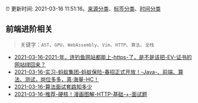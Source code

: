 :alarm_clock: 更新时间: 2021-03-16 11:51:16。[来源分类](../README.md)、[标签分类](../TAGS.md)、[时间分类](../TIMELINE.md)

## 前端进阶相关


> 关键字：`AST`、`GPU`、`WebAssembly`、`Vim`、`HTTP`、`算法`、`全栈`



- [2021-03-16-2021-年，连钓鱼网站都能上-https-了，是不是该把-EV-证书的网站绿回来？](https://www.v2ex.com/t/762230) 
- [2021-03-16-实习-蚂蚁集团-蚂蚁保险-春招正式开放！-Java-、前端、算法、测试，岗位多多，真·海量-HC！](https://www.v2ex.com/t/762201) 
- [2021-03-16-算法面试套路知多少](https://toutiao.io/k/yl7s9sl) 
- [2021-03-16-推荐-硬核！漫画图解-HTTP-基础-+-面试题](https://toutiao.io/k/rmckht1) 